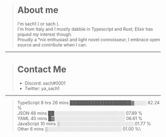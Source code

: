 > # About me
>
> I'm sach1 ( or sach ).  
> I'm from Italy and I mostly dabble in Typescript and Rust; Elixir has piqued my interest though.  
> Proudly a \*nix enthusiast and light novel connoisseur; I embrace open source and contribute when I can.  

---

> # Contact Me
>
> - Discord: sach#0001
> - Twitter: ya_sach1

---

<!--START_SECTION:waka-->
>TypeScript   8 hrs 26 mins   ████████████████████▓░░░░   82.24 %\
>JSON         48 mins         ██░░░░░░░░░░░░░░░░░░░░░░░   07.89 %\
>YAML         40 mins         █▓░░░░░░░░░░░░░░░░░░░░░░░   06.61 %\
>JavaScript   10 mins         ▒░░░░░░░░░░░░░░░░░░░░░░░░   01.77 %\
>Other        6 mins          ▒░░░░░░░░░░░░░░░░░░░░░░░░   01.00 %\
<!--END_SECTION:waka-->
